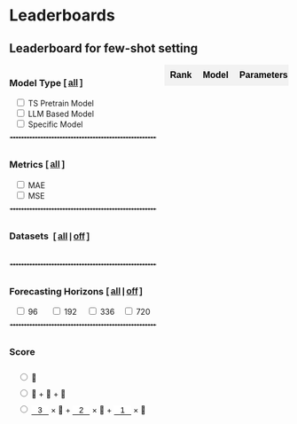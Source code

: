 # Leaderboards

<script src="https://cdnjs.cloudflare.com/ajax/libs/PapaParse/5.3.0/papaparse.min.js"></script>

## Leaderboard for few-shot setting

<div class="main-container" id="main-container-few">
  <div class="checkbox-wrapper">
    <div class="checkbox-container" id="dataset-container-mul-type-few">
      <div class="category" style="margin-bottom:0px;width: 241px;">
        <h3>
          <input type="checkbox" id="select-all-type-few" style='display:none' onchange="toggleCategory('Type','few', this.checked)">
          Model Type
          <b style="font: 16px 'Microsoft YaHei', Verdana, sans-serif; font-weight:bold"> [<a href="javascript:void(0);" onclick="toggleCategory('Type','few', true)" style="padding:0 3px">all</a>]</b>
        </h3>
        <div class="checkbox-wrapper1">
          <div class="checkbox-item">
            <input type="checkbox" id="Type-few/Pretrain-Model" onchange="handleChildCheckboxChange(event)" class="checkbox-Type-few">
            <label >TS Pretrain Model</label>
          </div>
          <div class="checkbox-item">
            <input type="checkbox" id="Type-few/LLM-Based-Model" onchange="handleChildCheckboxChange(event)" class="checkbox-Type-few">
            <label >LLM Based Model</label>
          </div>
          <div class="checkbox-item">
            <input type="checkbox" id="Type-few/Specific-Model" onchange="handleChildCheckboxChange(event)" class="checkbox-Type-few">
            <label >Specific Model</label>
          </div>
        </div>
      </div>
    </div>
     <div style='width:95%'>
      <hr style="border:1px dashed #ddd">
    </div>
    <div class="checkbox-container" id="dataset-container-mul-up-few">
      <div class="category" style="margin-bottom:0px">
        <h3>
          <input type="checkbox" id="select-all-Metrics-few" style='display:none' onchange="toggleCategory('Metrics','few', this.checked)">
          Metrics
          <b style="font: 16px 'Microsoft YaHei', Verdana, sans-serif; font-weight:bold"> [<a href="javascript:void(0);" onclick="toggleCategory('Metrics','few', true)" style="padding:0 3px">all</a>]</b>
        </h3>
        <div class="checkbox-wrapper1">
          <div class="checkbox-item">
            <input type="checkbox" id="Metrics-few/MAE" onchange="handleChildCheckboxChange(event)" class="checkbox-Metrics-few">
            <label>MAE</label>
          </div>
          <div class="checkbox-item">
            <input type="checkbox" id="Metrics-few/MSE" onchange="handleChildCheckboxChange(event)" class="checkbox-Metrics-few">
            <label>MSE</label>
          </div>
        </div>
      </div>
    </div>
    <div style='width:95%'>
      <hr style="border:1px dashed #ddd">
    </div>
    <div id='all-few'>
      <div class='checkbox-container'>
        <div class="all-checkbox">
          <input type="checkbox" id="select-all" onclick="toggleSelectAll(this.checked,'few')" style="display:none">
          <label for="select-all">
            <h3 style="white-space:nowrap">Datasets
              <b style="font: 16px 'Microsoft YaHei', Verdana, sans-serif; font-weight:bold"> [<a href="javascript:void(0);" onclick="toggleSelectAll(true,'few')" style="padding:0 3px">all</a>|<a href="javascript:void(0);" onclick="toggleSelectAll(false,'few')" style="padding:0 3px">off</a>]</b>
            </h3>
          </label>
        </div>
      </div>
      <div class="checkbox-container" id="dataset-container-few"></div>
    </div>
    <div style='width:95%'>
      <hr style="border:1px dashed #ddd">
    </div>
    <div class="checkbox-container1" id="dataset-container-mul-down">
      <div class="category" style="margin-bottom:0px">
        <h3>
          <input type="checkbox" id="select-all-Horizons-few" style='display:none' onchange="toggleCategory('Horizons', this.checked)">
          Forecasting Horizons
          <b style="font: 16px 'Microsoft YaHei', Verdana, sans-serif; font-weight:bold"> [<a href="javascript:void(0);" onclick="toggleCategory('Horizons','few', true)" style="padding:0 3px">all</a>|<a href="javascript:void(0);" onclick="toggleCategory('Horizons','few', false)" style="padding:0 3px">off</a>]</b>
        </h3>
        <div class="checkbox-wrapper2">
          <div class="checkbox-item">
            <input type="checkbox" id="Horizons-few/96" onchange="handleChildCheckboxChange(event)" class="checkbox-Horizons-few">
            <label for="Horizons/96">96</label>
          </div>
          <div class="checkbox-item">
            <input type="checkbox" id="Horizons-few/192" onchange="handleChildCheckboxChange(event)" class="checkbox-Horizons-few">
            <label for="Horizons/192">192</label>
          </div>
          <div class="checkbox-item">
            <input type="checkbox" id="Horizons-few/336" onchange="handleChildCheckboxChange(event)" class="checkbox-Horizons-few">
            <label for="Horizons/336">336</label>
          </div>
          <div class="checkbox-item">
            <input type="checkbox" id="Horizons-few/720" onchange="handleChildCheckboxChange(event)" class="checkbox-Horizons-few">
            <label for="Horizons/720">720</label>
          </div>
        </div>
      </div>
    </div>
    <div style='width:95%'>
      <hr style="border:1px dashed #ddd">
    </div>
    <div class="checkbox-container1" id="dataset-container-mul-down1">
      <div class="category" style="margin-bottom:0px">
        <h3>
          <input type="checkbox" id="select-all-Score-few" style='display:none' onchange="toggleCategory('Score','few', this.checked)">
          Score
        </h3>
        <div class="checkbox-wrapper3">
          <div class="checkbox-item">
            <input type="radio" id="Score-few/1" value="Score/1" onchange="handleChildCheckboxChange(event)" class="checkbox-Score-few">
            <label for="Score/1">🥇</label>
          </div>
          <div class="checkbox-item">
            <input type="radio" id="Score-few/2" value="Score/2" onchange="handleChildCheckboxChange(event)" class="checkbox-Score-few">
            <label for="Score/2">🥇 + 🥈 + 🥉</label>
          </div>
          <div class="checkbox-item" style="flex-wrap:nowrap;">
            <input type="radio" id="Score-few/3" value="Score/3" onchange="handleChildCheckboxChange(event)" class="checkbox-Score-few">
            <label for="Score/3">
            <input type="number" id="score-few/3/1" name="score/3/1" value="3" oninput="validateInput(this)"> × 🥇 + 
            <input type="number" id="score-few/3/2" name="score/3/2" value="2" oninput="validateInput(this)"> × 🥈 + 
            <input type="number" id="score-few/3/3" name="score/3/3" value="1" oninput="validateInput(this)"> × 🥉</label>
          </div>
        </div>
      </div>
    </div>
  </div>
  <div style="width:100%;margin-top: 0;" class="table-container" id='table-container-mul'>
    <table id="few" class="my-table2">
      <thead>
        <tr>
          <th>Rank</th>
          <th>Model</th>
          <th>Parameters</th>
          <th>Score</th>
          <th>🥇</th>
          <th>🥈</th>
          <th>🥉</th>
          <th>Paper</th>
          <th>Publication</th>
          <th>Year</th>
        </tr>
      </thead>
      <tbody>
      </tbody>
    </table>
  </div>
</div>

### Rules:

- For short-term time series datasets like ILI, the sample size under the 5% sampling condition is insufficient to support fine-tuning of the foundation model. Therefore, we only conduct tests on long-term time series datasets.

- For time series foundation models, we consider 10 datasets and 2 error metrics, i.e., MAE and MSE. For each dataset, we consider 4 forecasting horizons. We default to uniformly sampling 5% of the samples from the training set for model fine-tuning and evaluation on test set.

- For each forecasting algorithm, we count the number of times that the algorithm receives the gold, silver, and bronze medals, i.e., having the lowest, 2nd lowest, and 3rd lowest errors, shown as 🥇, 🥈, and 🥉, respectively.

- We provide three different types of scores for ranking the forecasting algorithms. First, the scores equal to the numbers of gold medals. Second, the scores are the sum of the numbers of gold, silver, and bronze medals. Third, the scores are the weighted sum of the gold, silver, and bronze medals, where the weights can be customized. The larger the score, the higher the ranking.

<style>
/* 基本表格样式 */
table.my-table2 {
  width: 100%;
  border-collapse: collapse;
  font-family: Arial, sans-serif;
  border: none; /* 去除表格边框 */
  padding:0;
  margin:0
}

/* 表头样式 */
table.my-table2 th {
  background-color: #f2f2f2; /* 表头背景色（奇数行浅灰色） */
  color: black; /* 表头文字颜色 */
  font-weight: bold; /* 表头字体加粗 */
  padding: 10px; /* 调整表头内边距 */
  text-align: center; /* 居中对齐 */
   white-space: nowrap; /* 防止文本换行 */
  border: none;
}

/* 偶数行背景色 */
table.my-table2 tr:nth-child(odd) {
  background-color: #ffffff; /* 偶数行背景色（白色） */
}

/* 奇数行背景色 */
table.my-table2 tr:nth-child(even) {
  background-color: #f2f2f2; /* 奇数行背景色（浅灰色） */
}

/* 单元格样式 */
table.my-table2 td {
  padding: 8px; /* 调整单元格内边距 */
  text-align: center; /* 居中对齐 */
  border: none; /* 去除单元格边框 */
  vertical-align: middle;
  /* white-space: nowrap; 防止文本换行 */
  /* overflow: hidden; 隐藏溢出内容
  text-overflow: ellipsis; 溢出内容显示省略号 */
  /* max-width: 200px; 设置单元格最大宽度
  position: relative; 设置相对定位以显示悬停内容 */
}

/* 第4列单独样式 */
table.my-table2 tr td:nth-child(4) {
  /* max-width: 150px; 设置第4列单元格最大宽度 */
}

/* 第2列单独样式 */
table.my-table2 tr td:nth-child(2) {
  /* max-width: 80px; 设置第2列单元格最大宽度 */
}

/* 第7列单独样式 */
table.my-table2 tr td:nth-child(7) {
  /* max-width: 100px; 设置第7列单元格最大宽度 */
}
.table-container {
  width: 100%; /* Adjust width as needed */
  max-width: 100%; /* Ensure it doesn't exceed the container width */
  /* Adjust height as needed */
  overflow-x: auto; /* Enable horizontal scroll */
  overflow-y: hidden; /* Enable vertical scroll */
  padding-left: 0px;
}
.table-container {
  width: 80%; /* Adjust width as needed */
  /* max-width: 100%; Ensure it doesn't exceed the container width */
  /* Adjust height as needed */
  overflow-x: auto; /* Enable horizontal scroll */
  margin:auto;
  overflow-y: hidden; /* Enable vertical scroll */
  display: flex;justify-content: LEFT;
}
 select {
    background-color: #f2f2f2; /* 表头背景色（奇数行浅灰色） */
    color: black; /* 表头文字颜色 */
    font-weight: bold; /* 表头字体加粗 */
    text-align: center; /* 居中对齐 */
    white-space: nowrap; /* 防止文本换行 */
    border: none;
    margin:auto;
    }
select:focus {
  border: none; /* 确保选中时没有边框 */
  outline: none; /* 确保选中时没有黑框 */
}
option
{
    padding:5px,0;
}
.checkbox-item
{
    margin-left:10px;
}
</style>

<style>
.main-container{
    display: flex;
    align-items: stretch; /* Stretch items to the same height */
    height: 100%;
}
.checkbox-container1
{
    display: grid;
    grid-template-columns: 1fr; /* 分为两列 */
    gap: 10px;
    padding-right: 20px; /* Add some space between checkboxes and table */
    overflow-y: auto; /* Enable vertical scroll if needed */
}
.checkbox-container {
 display: grid;
    grid-template-columns: 0.7fr 0.7fr; /* 分为两列 */
    padding-right: 10px; /* Add some space between checkboxes and table */
    overflow-y: auto; /* Enable vertical scroll if needed */
}
.category h3 {
    display: flex;
    align-items: center;
}

.category {
    margin-bottom: 10px;
}
.checkbox-wrapper {
    display: flex;
    flex-direction: column;
    justify-content: flex-start;
    height: 100%;
    width:fit-content;
}
.article-entry h3{
    margin:0;
    margin-right: 6px;
}
.all-checkbox {
    display: flex;
    align-items: center;
    margin-bottom: 10px; /* 在 "All" 复选框和其他复选框之间添加一些间距 */
}
.checkbox-wrapper1 {
    display: grid;
    grid-template-columns: 1fr;
    width:250px;

}

.checkbox-wrapper2 {
    display: grid;
    grid-template-columns: 1.5fr 1.5fr 1.5fr 1.5fr;
    width:260px;

}
.checkbox-wrapper3 {
    display: grid;
    grid-template-columns: 1;
    width:100%;

}
.checkbox-wrapper3 .checkbox-item
{
     margin-left:15px;
     margin-top:10px;
}
input[type="number"] {
    border: none; /* 去掉边框 */
    border-bottom: 1px solid #000; /* 底部添加一条横线 */
    outline: none;
    padding: 0px;
    /* padding-right: 0px;  */
    
    width: 31px;
    font-size:14px;
    /* text-align:right; */
    text-align:center;
}
input::-webkit-outer-spin-button,
input::-webkit-inner-spin-button {
    -webkit-appearance: none;
}
input[type="number"]{
    -moz-appearance: textfield;
}

</style>

<style>
.sticky-col{
            background-color: white;
            position: sticky;
            left: 0; /* 固定在左侧 */
            z-index: 1;/* 设定堆叠顺序 */
            /* box-shadow: rgba(0, 0, 0, 0.4) -2px 0px 3px -1px; */
        }
/* 确保交叉单元格的堆叠顺序 */
.sticky-col-header {
    z-index: 3;
}
.sticky-th {
      position: sticky;
      top: 0; /* 固定在顶部 */
      z-index: 2; /* 设定堆叠顺序 */
        }
.double-underline {
            position: relative;
            display: inline-block;
            /* font: inherit; 继承父元素的字体样式 */
        }
        .double-underline::after,
        .double-underline::before {
            content: '';
            position: absolute;
            left: 0;
            right: 0;
            height: 1px; /* 下划线的厚度 */
            background-color: black; /* 下划线的颜色 */
        }
        .double-underline::before {
            bottom: 3px; /* 第一条下划线的位置 */
        }
        .double-underline::after {
            bottom: 0px; /* 第二条下划线的位置 */
        }
    .sticky-col2 {
            position: sticky;
            left: 36px; /* 根据第一列的宽度设置 */
            z-index: 1;
            background-color: #fff;
        }
.sticky-col2::after {
    content: '';
    position: absolute;
    top: 0;
    right: 0px; /* 调整阴影位置 */
    width: 5px;
    height: 105%;
    box-shadow: 2px 0 3px -2px rgba(0, 0, 0, 0.4); /* 右侧阴影 */
}

</style>

<script>
  const MODEL_TYPE = {
  'Pretrain-Model': ['TimesFM', 'Timer', 'UniTS', 'TTM', 'MOIRAI', 'ROSE', 'Moment'],
  'LLM-Based-Model': ['GPT4TS', 'UniTime', 'S2IPLLM', 'TimeLLM'],
  'Specific-Model': [
    'PatchTST',
    'Dlinear',
    'FITS',
    'iTransformer',
    'FedFormer',
    'TimesNet',
    'TimeMixer',
  ],
}

const all_data = {
  zero: { method: {}, dataset: [], metric: [], result: {} },
  few: { method: {}, dataset: [], metric: [], result: {} },
  full: { method: {}, dataset: [], metric: [], result: {} },
}

// const settings = ['few', 'full']
const settings = ['few']

settings.forEach(setting => {
  fetch(`./${setting}.csv`)
    .then(response => response.text())
    .then(text =>
      Papa.parse(text, {
        header: true,
        dynamicTyping: true,
        complete: results => {
          for (let i1 = 1; i1 < 4; i1++) {
            const scoreBox = document.getElementById(`Score-${setting}/${i1}`)
            if (scoreBox != null) {
              scoreBox.checked = false
            } else {
              console.log(`no scoreBox of ${setting}/${i1}`)
            }
          }
          button = document.getElementById(`Score-${setting}/1`)
          if (button) button.checked = true
          phraseInputTable(results.data, setting)
          toggleCategory('Metrics', setting, true, false)
          toggleCategory('Type', setting, true, false)
          toggleCategory('Horizons', setting, true, false)
          // 设置评分选项
          toggleSelectAll(true, setting)
          // no use???
          // display(setting)
        },
      })
    )
})

function phraseInputTable(input, setting) {
  // phrase method
  const [
    contactTexts,
    contactUrls,
    paperUrls,
    codeUrls,
    publications,
    bibs,
    years,
    parametersList, // input[8] 未使用
    ,
    methods,
  ] = input

  const keys = Object.keys(methods).filter(item => item !== 'Dataset-Quantity-metrics')
  // 存入all_data
  keys.forEach(name => {
    all_data[setting].method[name] = {
      contact_text: contactTexts[name] || '',
      contact_url: contactUrls[name],
      paper_url: paperUrls[name],
      code_url: codeUrls[name],
      publication: publications[name],
      bib: bibs[name],
      year: years[name],
      parameters: parametersList[name],
    }
  })

  // Phrase result
  for (let i = 8; i < input.length; i++) {
    const entry = input[i]
    const key = entry['Dataset-Quantity-metrics']
    if (!key) continue

    const [data, horizon, metric] = key.split('-')

    if (!all_data[setting]['dataset'].includes(data)) {
      all_data[setting]['dataset'].push(data)
    }
    if (!all_data[setting]['metric'].includes(metric)) {
      all_data[setting]['metric'].push(metric)
    }
    all_data[setting].result[key] = entry
  }

  // 按大类分组数据集
  const groupedDatasets = all_data[setting].dataset.reduce((acc, dataset) => {
    const [category, name] = dataset.split('/')
    if (!acc[category]) acc[category] = []
    acc[category].push(name)
    return acc
  }, {})

  // 按数据集数量排序
  const sortedCategories =
    setting !== 'zero'
      ? Object.keys(groupedDatasets).sort(
          (a, b) => groupedDatasets[b].length - groupedDatasets[a].length
        )
      : [
          'Traffic',
          'Energy',
          'Environment',
          'Economic',
          'Nature',
          'Health',
          'Stock',
          'Banking',
          'Web',
          'Electricity',
        ]

  // 数据集选择区域
  const container = document.getElementById(`dataset-container-${setting}`)
  sortedCategories.forEach(category => {
    // 大标题
    const categoryDiv = document.createElement('div')
    categoryDiv.className = 'category'

    const categoryLabel = document.createElement('h3')
    const categoryCheckbox = document.createElement('input')
    categoryCheckbox.type = 'checkbox'
    categoryCheckbox.id = `select-all-${category}-${setting}`
    categoryCheckbox.addEventListener('change', () =>
      toggleCategory(category, setting, categoryCheckbox.checked)
    )

    categoryLabel.appendChild(categoryCheckbox)
    categoryLabel.appendChild(document.createTextNode(` ${category}`))
    categoryDiv.appendChild(categoryLabel)

    const datasetContainer = document.createElement('div')

    // 添加小标题
    groupedDatasets[category].forEach(name => {
      name = name.replace('_', '-')
      const checkboxItem = document.createElement('div')
      checkboxItem.className = 'checkbox-item'

      // ??? hardcode
      if (category === 'Electricity' && setting === 'zero') {
        checkboxItem.style = 'display:flex'
        datasetContainer.style = 'display:flex'
      }

      // 多选框
      const checkbox = document.createElement('input')
      checkbox.type = 'checkbox'
      checkbox.id = `${category}-${setting}/${name}`
      checkbox.value = `${category}-${setting}/${name}`
      checkbox.className = `checkbox-${category}-${setting}`
      checkbox.addEventListener('change', handleChildCheckboxChange)

      // 标签
      const label = document.createElement('label')
      label.htmlFor = `${category}/${name}`
      label.textContent = name

      checkboxItem.appendChild(checkbox)
      checkboxItem.appendChild(label)
      datasetContainer.appendChild(checkboxItem)
    })

    categoryDiv.appendChild(datasetContainer)
    container.appendChild(categoryDiv)
  })
}

// 子复选框改变事件
function handleChildCheckboxChange(event) {
  const checkbox = event.target
  const [_, category, setting] = checkbox.className.split('-')

  // score 是单选框
  if (category === 'Score') {
    checkbox.checked = true
    const checkboxId = checkbox.value
    // 获取所有相关的Score复选框并取消选中非当前选中的
    for (let i = 1; i < 4; i++) {
      const scoreBox = document.getElementById(`Score-${setting}/${i}`)
      if (scoreBox && scoreBox.value !== checkboxId) {
        scoreBox.checked = false
      }
    }
  } else {
    // 处理多选框的父级逻辑
    updateParentCheckbox(category, setting)
  }
  submitSelection(setting)
}

/**
 * Toggles the checked state of checkboxes for a specific category and setting.
 *
 * @param {string} category - The category identifier.
 * @param {string} setting - The setting identifier.
 * @param {boolean} isChecked - Determines whether the checkboxes should be checked or unchecked.
 * @param {boolean} [flush=true] - Whether to submit the selection after toggling.
 */
function toggleCategory(category, setting, isChecked, flush = true) {
  const checkboxes = document.querySelectorAll(`.checkbox-${category}-${setting}`)
  checkboxes.forEach(checkbox => {
    checkbox.checked = isChecked
  })
  if (flush) submitSelection(setting)
}

/**
 * Toggles the selection state of all checkboxes based on the selectAllCheckbox value.
 *
 * @param {boolean} selectAllCheckbox - Determines whether to select or deselect all checkboxes.
 * @param {string} setting - The specific setting identifier used to locate the relevant checkbox container.
 */
function toggleSelectAll(selectAllCheckbox, setting) {
  const container = document.getElementById(`all-${setting}`)
  const checkboxes = container.querySelectorAll('input[type="checkbox"]')
  checkboxes.forEach(checkbox => {
    checkbox.checked = selectAllCheckbox
  })
  submitSelection(setting)
}

// function display(setting) {
//   table = `display-${setting}`
//   const tableHeadr = document.getElementById(table).getElementsByTagName('thead')[0]
//   const tableBody = document.getElementById(table).getElementsByTagName('tbody')[0]
//   const rowHeadr1 = document.createElement('tr')
//   const rowHeadr2 = document.createElement('tr')
//   const rowHeadr3 = document.createElement('tr')

//   result = Object.values(all_data[setting]['result'])
//   result.sort((a, b) => {
//     if (a['Dataset-Quantity-metrics'].split('-')[0] != b['Dataset-Quantity-metrics'].split('-')[0])
//       return a < b

//     if (a['Dataset-Quantity-metrics'].split('-')[1] == b['Dataset-Quantity-metrics'].split('-')[1])
//       return a < b

//     return (
//       Number(a['Dataset-Quantity-metrics'].split('-')[1]) >
//       Number(b['Dataset-Quantity-metrics'].split('-')[1])
//     )
//   })

//draw table head
// method = Object.keys(result[0])
// td1 = document.createElement('td')
// td1.innerHTML = 'Model'
// td1.rowSpan = 2
// td1.colSpan = 2
// td1.style = 'font-weight:bold;left:0;background-color:#f2f2f2;top:0;z-index:3;'
// td1.className = 'sticky-col-header sticky-col2'
// rowHeadr1.appendChild(td1)
// td2 = document.createElement('td')
// td2.innerHTML = 'Metrics'
// td2.colSpan = 2
// td2.style = 'font-weight:bold;left:0;background-color:#f2f2f2;top:63.4px;z-index:3;'
// td2.className = 'sticky-col-header sticky-col2'
// rowHeadr3.appendChild(td2)
// method = method.filter(
//   a => a != 'Dataset-Quantity-metrics' && Object.keys(all_data[setting]['method']).includes(a)
// )
// method.sort((b, a) => all_data[setting]['method'][a].year - all_data[setting]['method'][b].year)
// method.forEach(key => {
//   td1 = document.createElement('td')
//   td1.innerHTML = key
//   td1.colSpan = 2
//   td1.style = 'font-weight:bold'
//   rowHeadr1.appendChild(td1)

//   td2 = document.createElement('td')
//   td2.innerHTML = all_data[setting]['method'][key].year
//   td2.style = 'padding:0;font-weight:bold;'
//   td2.colSpan = 2
//   rowHeadr2.appendChild(td2)

//   td3 = document.createElement('td')
//   td3.innerHTML = 'MSE'
//   td3.style = 'font-weight:bold'
//   td4 = document.createElement('td')
//   td4.innerHTML = 'MAE'
//   td4.style = 'font-weight:bold'
//   rowHeadr3.appendChild(td3)
//   rowHeadr3.appendChild(td4)
// })

// rowHeadr1.style = 'background-color:#f2f2f2;font-weight:bold;top:0;z-index: 3;'
// rowHeadr1.className = 'sticky-th'
// rowHeadr2.style =
//   'background-color:#f2f2f2;padding: 0px;height: 25px;font-size: 14px;font-weight:bold;top:38.4px;'
// rowHeadr2.className = 'sticky-th'
// rowHeadr3.style =
//   'background-color:#f2f2f2;font-weight:bold;top:63.4px;box-shadow: rgba(0, 0, 0, 0.4) 0px 2px 3px -2px;'
// rowHeadr3.className = 'sticky-th'
// tableHeadr.appendChild(rowHeadr1)
// tableHeadr.appendChild(rowHeadr2)
// tableHeadr.appendChild(rowHeadr3)

// // draw table body
// for (let i = 0; i < result.length; i = i + 8) {
//   const row1 = document.createElement('tr')
//   const row2 = document.createElement('tr')
//   const row3 = document.createElement('tr')
//   const row4 = document.createElement('tr')

//   td = document.createElement('td')
//   td.innerHTML = result[i]['Dataset-Quantity-metrics'].split('-')[0].split('/')[1]
//   td.className = 'sticky-col-header sticky-col2'
//   td.rowSpan = 4

//   if ((i / 8) % 2 == 0) {
//     td.style =
//       ' writing-mode: vertical-rl; transform: rotate(180deg);margin:auto;text-rendering: geometricPrecision; -webkit-font-smoothing: antialiased;-moz-osx-font-smoothing: grayscale; width: 20px;background-color:#fff;left:0; '
//   } else {
//     td.style =
//       ' writing-mode: vertical-rl; transform: rotate(180deg);margin:auto;text-rendering: geometricPrecision; -webkit-font-smoothing: antialiased;-moz-osx-font-smoothing: grayscale; width: 20px;background-color:#f2f2f2;left:0; '
//   }
//   row1.appendChild(td)
//   rowList = [row1, row2, row3, row4]
//   horenzon = ['96', '192', '336', '720']
//   for (let j = 0; j < rowList.length; j = j + 1) {
//     td_horenzon = document.createElement('td')
//     td_horenzon.innerHTML = horenzon[j]
//     if (j % 2 == 1) {
//       td_horenzon.style = 'background-color:#f2f2f2;left:29.35px;'
//     } else {
//       td_horenzon.style = 'background-color:#fff;left:29.35px ;'
//     }
//     td_horenzon.className = 'sticky-col-header sticky-col2'
//     rowList[j].appendChild(td_horenzon)
//     rowData1 = result[i + 2 * j]
//     method.sort((a, b) => {
//       if (rowData1[a] == '-') return 1
//       if (rowData1[b] == '-') return -1
//       return rowData1[a] - rowData1[b]
//     })
//     sort1 = structuredClone(method)
//     rowData2 = result[i + 2 * j + 1]
//     method.sort((a, b) => {
//       if (rowData2[a] == '-') return 1
//       if (rowData2[b] == '-') return -1
//       return rowData2[a] - rowData2[b]
//     })
//     sort2 = structuredClone(method)
//     Object.keys(rowData1).forEach(key => {
//       if (key != 'Dataset-Quantity-metrics') {
//         td1 = document.createElement('td')
//         td1.innerHTML = processData(rowData1, key, sort1)
//         rowList[j].appendChild(td1)
//         td2 = document.createElement('td')
//         td2.innerHTML = processData(rowData2, key, sort2)
//         rowList[j].appendChild(td2)
//       }
//     })
//     tableBody.appendChild(rowList[j])
//   }
// }
// }

// function processData(rowData, key, sort) {
//   input = rowData[key]
//   if (input == '-') return input
//   if (key == sort[0]) {
//     return `<b> ${parseFloat(input).toFixed(3)} </b>`
//   } else if (key == sort[1]) {
//     return `<p class="double-underline"> ${parseFloat(input).toFixed(3)}</p>`
//   } else if (key == sort[2]) {
//     return `<u> ${parseFloat(input).toFixed(3)} </u>`
//   } else {
//     return `${parseFloat(input).toFixed(3)}`
//   }
// }

/**
 * Updates the state of the parent checkbox based on the state of child checkboxes.
 *
 * @param {string} category - The category identifier used to select the related checkboxes.
 * @param {string} setting - The setting identifier used to select the related checkboxes.
 */
function updateParentCheckbox(category, setting) {
  if (category.includes('Type')) return

  const checkboxes = document.querySelectorAll(`.checkbox-${category}-${setting}`)
  const selectAllCheckbox = document.getElementById(`select-all-${category}-${setting}`)

  for (const checkbox of checkboxes) {
    if (!checkbox.checked) {
      selectAllCheckbox.checked = false
      return
    }
  }

  selectAllCheckbox.checked = true
}

function submitSelection(setting) {
  // 获取所有的 checkbox
  const checkboxes = document.querySelectorAll(`*[class*="${setting}"]`)
  const selectTypes = []
  const selectMetrics = []
  const selectHorizons = []
  const selectDatasets = []
  let selectScore = null

  // Iterate through each checkbox and categorize based on its ID
  checkboxes.forEach(checkbox => {
    if (checkbox.checked) {
      const idParts = checkbox.id.split('/')
      if (checkbox.id.includes('Type')) {
        selectTypes.push(idParts[1].trim())
      } else if (checkbox.id.includes('Metrics')) {
        selectMetrics.push(idParts[1])
      } else if (checkbox.id.includes('Score')) {
        selectScore = idParts[1].split('-')[0]
      } else if (checkbox.id.includes('Horizons')) {
        selectHorizons.push(idParts[1])
      } else {
        const dataset = `${checkbox.id.split('-')[0]}/${idParts[1]}`
        selectDatasets.push(dataset)
      }
    }
  })

  // Banking/NN5-192-mae
  const rank = {}
  let selectedMethods = []

  if (setting === 'zero') {
    // Predefined methods for 'zero' setting
    ;['TimesFM', 'Timer', 'UniTS', 'TTM', 'MOIRAI', 'ROSE'].forEach(method => {
      rank[method] = { rank1: 0, rank2: 0, rank3: 0, score: 0 }
    })
  } else {
    // If no types are selected, include all types and reset datasets
    if (selectTypes.length === 0) {
      selectTypes.push('Pretrain-Model', 'LLM-Based-Model', 'Specific-Model')
      selectDatasets.length = 0
    }
    // Aggregate methods based on selected types
    selectTypes.forEach(type => {
      selectedMethods = selectedMethods.concat(MODEL_TYPE[type])
    })
    // Filter methods that exist in all_data
    console.log(all_data[setting])

    selectedMethods = selectedMethods.filter(selectedMethod =>
      all_data[setting].method.hasOwnProperty(selectedMethod)
    )
  }

  // Initialize rank object for each selected method
  selectedMethods.forEach(method => {
    rank[method] = { rank1: 0, rank2: 0, rank3: 0, score: 0 }
  })

  // Process selected metrics, horizons, and datasets to update rankings
  selectMetrics.forEach(metric => {
    selectHorizons.forEach(horizon => {
      selectDatasets.forEach(dataset => {
        const key = `${dataset}-${horizon}-${metric.toLowerCase()}`
        const result = all_data[setting].result[key]
        sortedKeys = selectedMethods.sort((a, b) => result[a] - result[b])
        rank[sortedKeys[0]].rank1 += 1
        rank[sortedKeys[1]].rank2 += 1
        rank[sortedKeys[2]].rank3 += 1
      })
    })
  })

  const rowDatas = []
  // 根据记分方式计算总分
  Object.keys(rank).forEach(method => {
    if (selectScore === '3') {
      const weight1 = document.getElementById(`score-${setting}/3/1`).value || 0
      const weight2 = document.getElementById(`score-${setting}/3/2`).value || 0
      const weight3 = document.getElementById(`score-${setting}/3/3`).value || 0
      rank[method].score =
        rank[method].rank1 * weight1 + rank[method].rank2 * weight2 + rank[method].rank3 * weight3
    } else if (selectScore === '2') {
      rank[method].score = rank[method].rank1 + rank[method].rank2 + rank[method].rank3
    } else {
      rank[method].score = rank[method].rank1
    }
    rowDatas.push({
      method,
      score: rank[method].score,
      // score: rank[method].score.toFixed(2),
      rank1: rank[method].rank1,
      rank2: rank[method].rank2,
      rank3: rank[method].rank3,
    })
  })

  // Sort the draw array based on score and ranks
  rowDatas.sort((a, b) => {
    if (b.score !== a.score) return b.score - a.score
    if (b.rank1 !== a.rank1) return b.rank1 - a.rank1
    if (b.rank2 !== a.rank2) return b.rank2 - a.rank2
    return b.rank3 - a.rank3
  })

  // Render the table with the calculated draw data
  draw_table(rowDatas, setting)
}

function draw_table(rowDatas, setting) {
  const tbody = document.querySelector(`#${setting} tbody`)
  tbody.innerHTML = ''
  const fragment = document.createDocumentFragment()

  function formatNumber(num) {
    // if (num >= 1e9) {
    //     return (num / 1e9).toFixed(1) + 'B';  // 表示十亿
    // } else if (num >= 1e6) {
    //     return (num / 1e6).toFixed(1) + 'M';  // 表示百万
    // } else if (num >= 1e3) {
    //     return (num / 1e3).toFixed(1) + 'K';  // 表示千
    // } else {
    //     return num.toString();  // 小于千的数字
    // }
    return (num / 1e6).toFixed(2) + 'M'
  }

  rowDatas.forEach((rowData, index) => {
    const { method, score, rank1, rank2, rank3 } = rowData
    const methodData = all_data[setting].method[method]
    const { parameters, paper_url, publication, bib, year } = methodData

    const row = document.createElement('tr')
    row.innerHTML = `
      <td>${index + 1}</td>
      <td>${method}</td>
      <td>${formatNumber(parameters)}</td>
      <td>${score}</td>
      <td>${rank1}</td>
      <td>${rank2}</td>
      <td>${rank3}</td>
      <td><a href="${paper_url}" target="_blank">paper</a></td>
      <td>${publication} [<a href="${bib}" target="_blank">bib</a>]</td>
      <td>${year}</td>
    `
    fragment.appendChild(row)
  })

  tbody.appendChild(fragment)
}

let lastValidValue = ''
function validateInput(input, setting = 'few') {
  let value = input.value

  // 保存光标位置
  const cursorPos = input.selectionStart

  // 处理整数和小数部分
  let [integerPart, decimalPart] = value.split('.')

  // 处理整数部分：去除前导零并限制最大两位数

  // 去除前导零
  if (integerPart.length > 1) {
    integerPart = integerPart.replace(/^0+/, '')
  }

  // 处理小数部分：限制最多两位
  if (decimalPart) {
    decimalPart = decimalPart.slice(0, 2)
  }

  // 合并整数部分和小数部分
  let newValue = integerPart
  if (decimalPart) {
    newValue += `.${decimalPart}`
  }

  // 如果小数点后有数字，但是小数点前的数字部分为空，应至少显示 `0`
  if (newValue === '' || newValue === '.') {
    newValue = '0'
  }

  // 验证并更新输入值
  if (newValue !== value) {
    input.value = newValue
  }

  // 更新最后一个有效值
  lastValidValue = input.value

  // 恢复光标的位置
  // input.setSelectionRange(cursorPos, cursorPos);
  submitSelection(setting)
}

</script>
